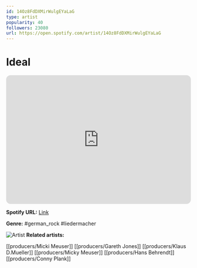 ```yaml
---
id: 14Oz8FdDXMirWulgEYaLaG
type: artist
popularity: 40
followers: 23080
url: https://open.spotify.com/artist/14Oz8FdDXMirWulgEYaLaG
---
```

# Ideal

<iframe style="border-radius:12px" src="https://open.spotify.com/embed/artist/14Oz8FdDXMirWulgEYaLaG" width="100%" height="352" frameBorder="0" allowfullscreen="" allow="autoplay; clipboard-write; encrypted-media; fullscreen; picture-in-picture" loading="lazy"></iframe>

**Spotify URL:** [Link](https://open.spotify.com/artist/14Oz8FdDXMirWulgEYaLaG)

**Genre:**  #german_rock #liedermacher

![Artist](https://i.scdn.co/image/843eb881864077f2992803723c9ef4c92751c887)
**Related artists:**

[[producers/Micki Meuser]]
[[producers/Gareth Jones]]
[[producers/Klaus D.Mueller]]
[[producers/Micky Meuser]]
[[producers/Hans Behrendt]]
[[producers/Conny Plank]]
